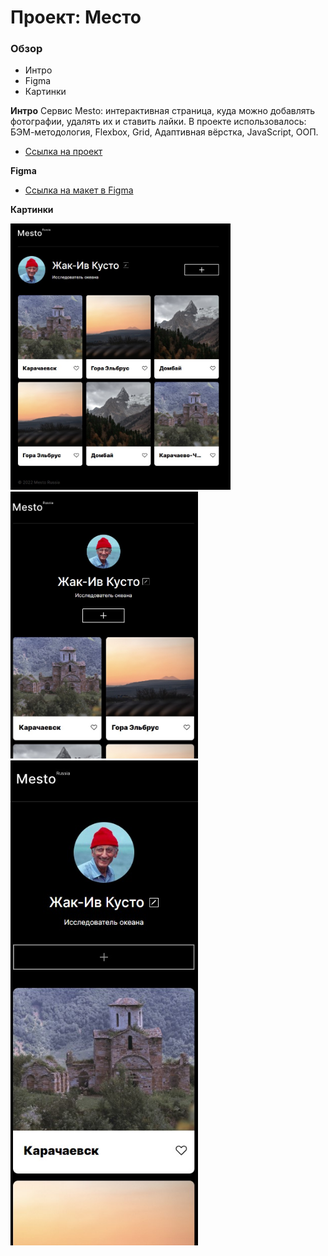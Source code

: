 # Проект: Место

### Обзор

- Интро
- Figma
- Картинки

**Интро**
Сервис Mesto: интерактивная страница, куда можно добавлять фотографии, удалять их и ставить лайки.
В проекте использовалось: БЭМ-методология, Flexbox, Grid, Адаптивная вёрстка, JavaScript, ООП.

- [Ссылка на проект](https://maxim-perepletchikov.github.io/mesto/)

**Figma**

- [Ссылка на макет в Figma](https://www.figma.com/file/2cn9N9jSkmxD84oJik7xL7/JavaScript.-Sprint-4?node-id=0%3A1)

**Картинки**

<p>
  <img src="./images/1280.jpg" width="352">
  <img src="./images/700.jpg" width="300">
  <img src="./images/400.jpg" width="300">
</p>
